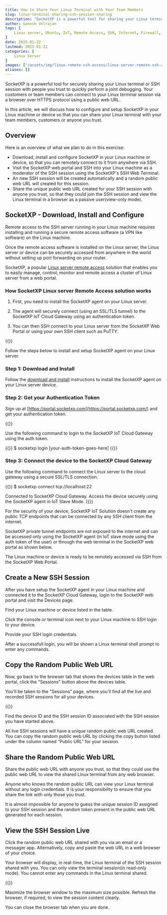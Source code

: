 ```yaml
---
title: How to Share Your Linux Terminal with Your Team Members
slug: linux-terminal-sharing-ssh-session-sharing
description: "SocketXP is a powerful tool for sharing your Linux terminal or SSH session with people you trust. Your customers or team members can connect to your Linux terminal session via a browser over HTTPS protocol."
author: Ganesh Velrajan
tags: [
    Linux server, Ubuntu, IoT, Remote Access, SSH, Internet, Firewall, NAT Router, Outside Network, SSH keys, Windows 10, Windows 11, Without Port Forwarding, SSH session sharing, Linux terminal sharing
]
date: 2025-01-22
lastmod: 2025-01-22
categories: [
    Linux Server
]
images: ["/assets/img/linux-remote-ssh-access/linux-server-remote-ssh-access-from-windows-internet.jpg"]
aliases: []
---
```


SocketXP is a powerful tool for securely sharing your Linux terminal or SSH session with people you trust to quickly perform a joint debugging. Your customers or team members can connect to your Linux terminal session via a browser over HTTPS protocol using a public web URL.

In this article, we will discuss how to configure and setup SocketXP in your Linux machine or device so that you can share your Linux terminal with your team members, customers or anyone you trust.

## Overview
Here is an overview of what we plan to do in this exercise:
- Download, install and configure SocketXP in your Linux machine or device, so that you can remotely connect to it from anywhere via SSH.
- Visit the SocketXP web portal and SSH into your Linux machine as a moderator of the SSH session using the SocketXP's SSH Web Terminal.
- An new SSH session will be created automatically and a random public web URL will created for this session.
- Share the unique public web URL created for your SSH session with anyone you trust, so that they could join the SSH session and view the Linux terminal in a browser as a passive user(view-only mode).

## SocketXP - Download, Install and Configure
Remote access to the SSH server running in your Linux machine requires installing and running a secure remote access software (a VPN like software) on the Linux machine.  

Once the remote access software is installed on the Linux server, the Linux server or device can be securely accessed from anywhere in the world without setting up port forwarding on your router. 

SocketXP, a popular [Linux server remote access](/remote-access-linux-server) solution that enables you to easily manage, control, monitor and remote access a cluster of Linux server from a web portal.

### How SocketXP Linux server Remote Access solution works
1. First, you need to install the SocketXP agent on your Linux server.  

2. The agent will securely connect (using an SSL/TLS tunnel) to the SocketXP IoT Cloud Gateway using an authentication token. 

3. You can then SSH connect to your Linux server from the SocketXP Web Portal or using your own SSH client such as PuTTY.

{{<image-format src="/assets/img/linux-remote-ssh-access/linux-server-remote-ssh-access-from-windows-internet.jpg"  alt="Linux terminal sharing SSH session sharing using random Public Web URL" >}}

Follow the steps below to install and setup  SocketXP agent on your Linux server.

### Step 1:  Download and Install

Follow the [download and install](https://www.socketxp.com/download/) instructions to install the SocketXP agent on your Linux server device. 

### Step 2: Get your Authentication Token

Sign up at [https://portal.socketxp.com](https://portal.socketxp.com/) and get your authentication token.

{{<image-format src="/assets/img/AuthToken.jpg"  alt="remotely access Linux server SSH  over the internet" >}}

Use the following command to login to the SocketXP IoT Cloud Gateway using the auth token.

{{<source-code>}}
$ socketxp login [your-auth-token-goes-here]
{{</source-code>}}

### Step 3: Connect the device to the SocketXP Cloud Gateway

Use the following command to connect the Linux server to the cloud gateway using a secure SSL/TLS connection.

{{<source-code>}} $ socketxp connect tcp://localhost:22

Connected to SocketXP Cloud Gateway.
Access the device securely using the SocketXP agent in IoT Slave Mode.
{{</source-code>}}

For the security of your device, SocketXP IoT Solution doesn't create any public TCP endpoints that can be connected by any SSH client from the internet. 

SocketXP private tunnel endpoints are not exposed to the internet and can be accessed only using the SocketXP agent (in IoT slave mode using the auth token of the user) or through the web terminal in the SocketXP web portal as shown below.

The Linux machine or device is ready to be remotely accessed via SSH from the SocketXP Web Portal.

## Create a New SSH Session
After you have setup the SocketXP agent in your Linux machine and connected it to the SocketXP Cloud Gateway, login to the SocketXP web portal and visit the Devices page.  

Find your Linux machine or device listed in the table.  

Click the console or terminal icon next to your Linux machine to SSH login to your device.  

Provide your SSH login credentials.

After a successfull login, you will be shown a Linux terminal shell prompt to enter any commands.

## Copy the Random Public Web URL
Now, go back to the browser tab that shows the devices table in the web portal, click the "Sessions" button above the devices table.

You'll be taken to the "Sessions" page, where you'll find all the live and recorded SSH sessions for all your devices.

{{<image-format src="/assets/img/ssh-session-sharing/ssh-session-sharing-public-web-url.jpg"  alt="Linux terminal sharing SSH session sharing with team members" >}}

Find the device ID and the SSH session ID associated with the SSH session you have started above.

All live SSH sessions will have a unique random public web URL created.  You can copy the random public web URL by clicking the copy button listed under the column named "Public URL" for your session.

## Share the Random Public Web URL

Share the public web URL with anyone you trust, so that they could use the public web URL to view the shared Linux terminal from any web browser.

Anyone who knows the random public URL can view your Linux terminal without any login credentials.  It is your responsibility to ensure that you share the link with only those you trust.

It is almost impossible for anyone to guess the unique session ID assigned to your SSH session and the random token present in the public web URL generated for each session.

## View the SSH Session Live
Click the random public web URL shared with you via an email or a messager app.  Alternatively, copy and paste the web URL in a web browser of your choice.  

Your browser will display, in real-time, the Linux terminal of the SSH session shared with you.  You can only view the terminal session(in read-only mode).  You cannot enter any commands in the Linux terminal shared.

{{<image-format src="/assets/img/ssh-session-sharing/ssh-terminal-sharing.jpg"  alt="Linux terminal sharing SSH session sharing with team members" >}}


Maximize the browser window to the maximum size possible.  Refresh the browser, if required, to view the session content clearly.

You can close the browser tab when you are done.

